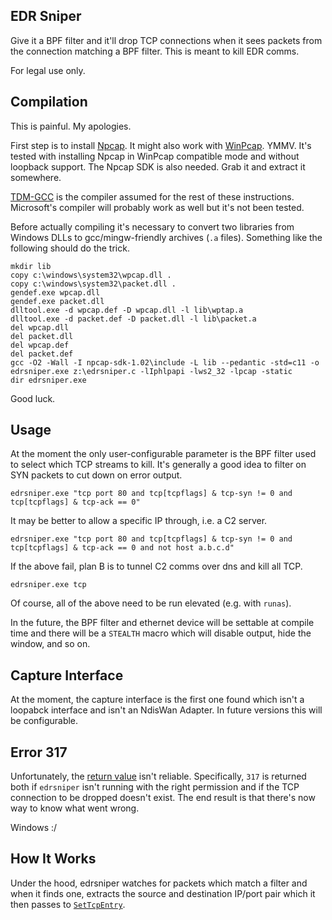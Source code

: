 EDR Sniper
----------
Give it a BPF filter and it'll drop TCP connections when it sees packets from
the connection matching a BPF filter.  This is meant to kill EDR comms.

For legal use only.

Compilation
------------
This is painful.  My apologies.

First step is to install [Npcap](https://nmap.org/npcap/).  It might also work
with [WinPcap](https://www.winpcap.org/).  YMMV.  It's tested with installing
Npcap in WinPcap compatible mode and without loopback support.  The Npcap SDK
is also needed.  Grab it and extract it somewhere.

[TDM-GCC](http://tdm-gcc.tdragon.net/download) is the compiler assumed for the
rest of these instructions.  Microsoft's compiler will probably work as well
but it's not been tested.

Before actually compiling it's necessary to convert two libraries from Windows
DLLs to gcc/mingw-friendly archives (`.a` files).  Something like the following
should do the trick.

```batch
mkdir lib
copy c:\windows\system32\wpcap.dll .
copy c:\windows\system32\packet.dll .
gendef.exe wpcap.dll
gendef.exe packet.dll
dlltool.exe -d wpcap.def -D wpcap.dll -l lib\wptap.a
dlltool.exe -d packet.def -D packet.dll -l lib\packet.a
del wpcap.dll
del packet.dll
del wpcap.def
del packet.def
gcc -O2 -Wall -I npcap-sdk-1.02\include -L lib --pedantic -std=c11 -o edrsniper.exe z:\edrsniper.c -lIphlpapi -lws2_32 -lpcap -static
dir edrsniper.exe
```

Good luck.

Usage
-----
At the moment the only user-configurable parameter is the BPF filter used to
select which TCP streams to kill.  It's generally a good idea to filter on
SYN packets to cut down on error output.

```batch
edrsniper.exe "tcp port 80 and tcp[tcpflags] & tcp-syn != 0 and tcp[tcpflags] & tcp-ack == 0"
```

It may be better to allow a specific IP through, i.e. a C2 server.

```batch
edrsniper.exe "tcp port 80 and tcp[tcpflags] & tcp-syn != 0 and tcp[tcpflags] & tcp-ack == 0 and not host a.b.c.d"
```

If the above fail, plan B is to tunnel C2 comms over dns and kill all TCP.

```batch
edrsniper.exe tcp
```

Of course, all of the above need to be run elevated (e.g. with `runas`).

In the future, the BPF filter and ethernet device will be settable at compile
time and there will be a `STEALTH` macro which will disable output, hide the
window, and so on.

Capture Interface
-----------------
At the moment, the capture interface is the first one found which isn't a
loopabck interface and isn't an NdisWan Adapter.  In future versions this will
be configurable.

Error 317
---------
Unfortunately, the [return value](https://docs.microsoft.com/en-us/windows/desktop/api/iphlpapi/nf-iphlpapi-settcpentry#return-value)
isn't reliable.  Specifically, `317` is returned both if `edrsniper` isn't
running with the right permission and if the TCP connection to be dropped
doesn't exist.  The end result is that there's now way to know what went wrong.

Windows :/

How It Works
------------
Under the hood, edrsniper watches for packets which match a filter and when it
finds one, extracts the source and destination IP/port pair which it then
passes to [`SetTcpEntry`](https://docs.microsoft.com/en-us/windows/desktop/api/iphlpapi/nf-iphlpapi-settcpentry).

